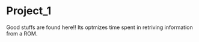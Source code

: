# Project_1
Good stuffs are found here!!
Its optmizes time spent in retriving information from a ROM.
